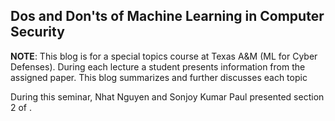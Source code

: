 ## Dos and Don'ts of Machine Learning in Computer Security

**NOTE**: This blog is for a special topics course at Texas A&M (ML for Cyber Defenses). During each lecture a student presents information from the assigned paper. This blog summarizes and further discusses each topic

During this seminar, Nhat Nguyen and Sonjoy Kumar Paul presented section 2 of .
